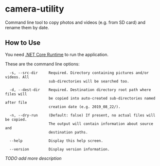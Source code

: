 # camera-utility

Command line tool to copy photos and videos (e.g. from SD card) and
rename them by date.

## How to Use

You need [.NET Core Runtime](https://dotnet.microsoft.com/download) to
run the application.

These are the command line options:
```
  -s, --src-dir     Required. Directory containing pictures and/or videos. All
                    sub-directories will be searched too.

  -d, --dest-dir    Required. Destination directory root path where files will
                    be copied into auto-created sub-directories named after file
                    creation date (e.g. 2019_08_22/).

  -n, --dry-run     (Default: false) If present, no actual files will be copied.
                    The output will contain information about source and
                    destination paths.

  --help            Display this help screen.

  --version         Display version information.
```

*TODO add more description*
